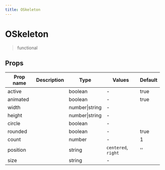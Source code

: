 ```yaml
---
title: OSkeleton
---
```


# OSkeleton

> functional

## Props

| Prop name | Description | Type           | Values              | Default |
| --------- | ----------- | -------------- | ------------------- | ------- |
| active    |             | boolean        | -                   | true    |
| animated  |             | boolean        | -                   | true    |
| width     |             | number\|string | -                   |         |
| height    |             | number\|string | -                   |         |
| circle    |             | boolean        | -                   |         |
| rounded   |             | boolean        | -                   | true    |
| count     |             | number         | -                   | 1       |
| position  |             | string         | `centered`, `right` | ''      |
| size      |             | string         | -                   |         |
